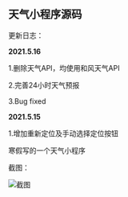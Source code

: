 ## 天气小程序源码

更新日志：

**2021.5.16**

1.删除天气API，均使用和风天气API

2.完善24小时天气预报

3.Bug fixed


**2021.5.15**

1.增加重新定位及手动选择定位按钮


寒假写的一个天气小程序

截图：

![截图](https://cdn.jsdelivr.net/gh/Revincx/wechat-miniappp-weather@main/screenshot.png)

